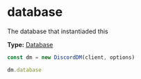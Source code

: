 # database

The database that instantiaded this

**Type:** [Database](../others/database.md)

```javascript
const dm = new DiscordDM(client, options)

dm.database
```

